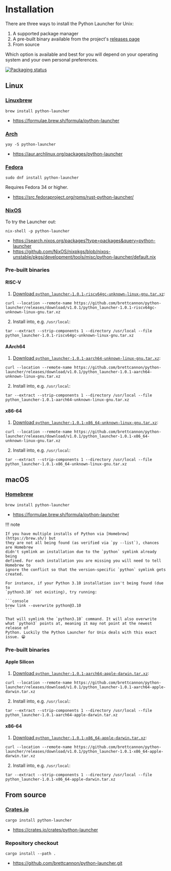 # Installation

<!-- [[[cog

import cog

download_template = """
1. [Download `python_launcher-{version}-{platform}.tar.xz`](https://github.com/brettcannon/python-launcher/releases/download/{tag}/python_launcher-{version}-{platform}.tar.xz):

```
curl --location --remote-name https://github.com/brettcannon/python-launcher/releases/download/{tag}/python_launcher-{version}-{platform}.tar.xz
```

2. Install into, e.g. `/usr/local`:

```
tar --extract --strip-components 1 --directory /usr/local --file python_launcher-{version}-{platform}.tar.xz
```
"""

def platform_download(platform):
    instructions = download_template.format(tag=TAG, version=VERSION,
                                            platform=platform)
    cog.outl(instructions)

]]] -->
<!-- [[[end]]] -->

There are three ways to install the Python Launcher for Unix:

1. A supported package manager
2. A pre-built binary available from the project's [releases page](https://github.com/brettcannon/python-launcher/releases)
3. From source

Which option is available and best for you will depend on your operating system and your own personal preferences.

[![Packaging status](https://repology.org/badge/vertical-allrepos/python-launcher.svg)](https://repology.org/project/python-launcher/versions)

## Linux

### [Linuxbrew](https://docs.brew.sh/Homebrew-on-Linux)

```console
brew install python-launcher
```

- https://formulae.brew.sh/formula/python-launcher

### [Arch](https://archlinux.org/)

```console
yay -S python-launcher
```

- https://aur.archlinux.org/packages/python-launcher

### [Fedora](https://getfedora.org/)

```console
sudo dnf install python-launcher
```

Requires Fedora 34 or higher.

- https://src.fedoraproject.org/rpms/rust-python-launcher/

### [NixOS](https://nixos.org/)

To try the Launcher out:
```console
nix-shell -p python-launcher
```

- https://search.nixos.org/packages?type=packages&query=python-launcher
- https://github.com/NixOS/nixpkgs/blob/nixos-unstable/pkgs/development/tools/misc/python-launcher/default.nix

### Pre-built binaries

#### RISC-V
<!-- [[[cog
platform_download("riscv64gc-unknown-linux-gnu")
]]] -->

1. [Download `python_launcher-1.0.1-riscv64gc-unknown-linux-gnu.tar.xz`](https://github.com/brettcannon/python-launcher/releases/download/v1.0.1/python_launcher-1.0.1-riscv64gc-unknown-linux-gnu.tar.xz):

```
curl --location --remote-name https://github.com/brettcannon/python-launcher/releases/download/v1.0.1/python_launcher-1.0.1-riscv64gc-unknown-linux-gnu.tar.xz
```

2. Install into, e.g. `/usr/local`:

```
tar --extract --strip-components 1 --directory /usr/local --file python_launcher-1.0.1-riscv64gc-unknown-linux-gnu.tar.xz
```

<!-- [[[end]]] -->

#### AArch64
<!-- [[[cog
platform_download("aarch64-unknown-linux-gnu")
]]] -->

1. [Download `python_launcher-1.0.1-aarch64-unknown-linux-gnu.tar.xz`](https://github.com/brettcannon/python-launcher/releases/download/v1.0.1/python_launcher-1.0.1-aarch64-unknown-linux-gnu.tar.xz):

```
curl --location --remote-name https://github.com/brettcannon/python-launcher/releases/download/v1.0.1/python_launcher-1.0.1-aarch64-unknown-linux-gnu.tar.xz
```

2. Install into, e.g. `/usr/local`:

```
tar --extract --strip-components 1 --directory /usr/local --file python_launcher-1.0.1-aarch64-unknown-linux-gnu.tar.xz
```

<!-- [[[end]]] -->

#### x86-64
<!-- [[[cog
platform_download("x86_64-unknown-linux-gnu")
]]] -->

1. [Download `python_launcher-1.0.1-x86_64-unknown-linux-gnu.tar.xz`](https://github.com/brettcannon/python-launcher/releases/download/v1.0.1/python_launcher-1.0.1-x86_64-unknown-linux-gnu.tar.xz):

```
curl --location --remote-name https://github.com/brettcannon/python-launcher/releases/download/v1.0.1/python_launcher-1.0.1-x86_64-unknown-linux-gnu.tar.xz
```

2. Install into, e.g. `/usr/local`:

```
tar --extract --strip-components 1 --directory /usr/local --file python_launcher-1.0.1-x86_64-unknown-linux-gnu.tar.xz
```

<!-- [[[end]]] -->

## macOS

### [Homebrew](https://brew.sh/)

```console
brew install python-launcher
```

- https://formulae.brew.sh/formula/python-launcher

!!! note

    If you have multiple installs of Python via [Homebrew](https://brew.sh/) but
    they are not all being found (as verified via `py --list`), chances are Homebrew
    didn't symlink an installation due to the `python` symlink already being
    defined. For each installation you are missing you will need to tell Homebrew to
    ignore the conflict so that the version-specific `python` symlink gets created.

    For instance, if your Python 3.10 installation isn't being found (due to
    `python3.10` not existing), try running:

    ```console
    brew link --overwrite python@3.10
    ```

    That will symlink the `python3.10` command. It will also overwrite
    what `python3` points at, meaning it may not point at the newest release of
    Python. Luckily the Python Launcher for Unix deals with this exact issue. 😁


### Pre-built binaries

#### Apple Silicon
<!-- [[[cog
platform_download("aarch64-apple-darwin")
]]] -->

1. [Download `python_launcher-1.0.1-aarch64-apple-darwin.tar.xz`](https://github.com/brettcannon/python-launcher/releases/download/v1.0.1/python_launcher-1.0.1-aarch64-apple-darwin.tar.xz):

```
curl --location --remote-name https://github.com/brettcannon/python-launcher/releases/download/v1.0.1/python_launcher-1.0.1-aarch64-apple-darwin.tar.xz
```

2. Install into, e.g. `/usr/local`:

```
tar --extract --strip-components 1 --directory /usr/local --file python_launcher-1.0.1-aarch64-apple-darwin.tar.xz
```

<!-- [[[end]]] -->

#### x86-64
<!-- [[[cog
platform_download("x86_64-apple-darwin")
]]] -->

1. [Download `python_launcher-1.0.1-x86_64-apple-darwin.tar.xz`](https://github.com/brettcannon/python-launcher/releases/download/v1.0.1/python_launcher-1.0.1-x86_64-apple-darwin.tar.xz):

```
curl --location --remote-name https://github.com/brettcannon/python-launcher/releases/download/v1.0.1/python_launcher-1.0.1-x86_64-apple-darwin.tar.xz
```

2. Install into, e.g. `/usr/local`:

```
tar --extract --strip-components 1 --directory /usr/local --file python_launcher-1.0.1-x86_64-apple-darwin.tar.xz
```

<!-- [[[end]]] -->

## From source

### [Crates.io](https://crates.io)

```console
cargo install python-launcher
```

- https://crates.io/crates/python-launcher

### Repository checkout

```console
cargo install --path .
```

- https://github.com/brettcannon/python-launcher.git
